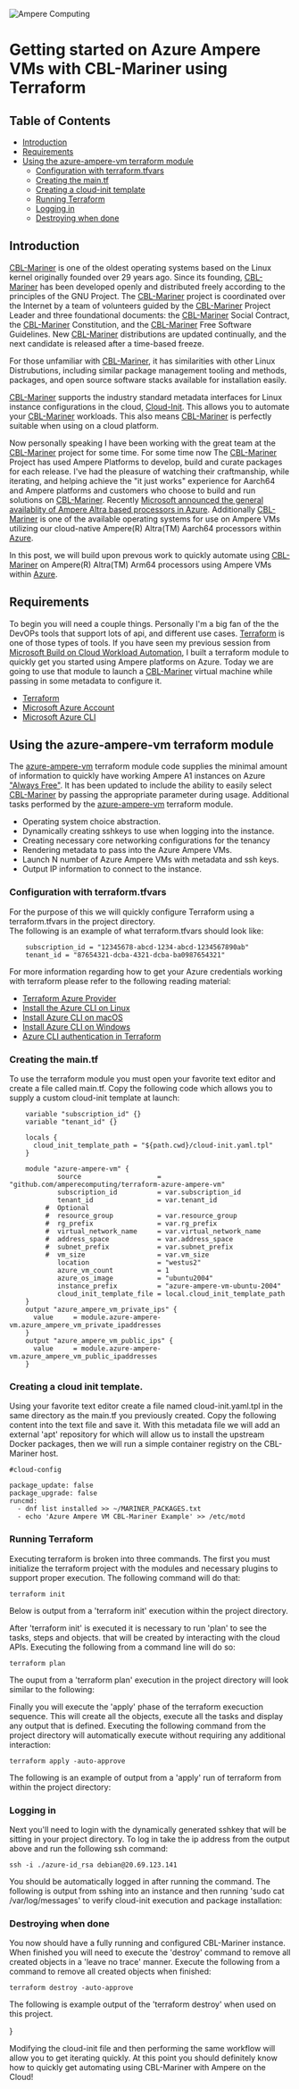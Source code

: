 ![Ampere Computing](https://avatars2.githubusercontent.com/u/34519842?s=400&u=1d29afaac44f477cbb0226139ec83f73faefe154&v=4)

# Getting started on Azure Ampere VMs with CBL-Mariner using Terraform

## Table of Contents
* [Introduction](#introduction)
* [Requirements](#requirements)
* [Using the azure-ampere-vm terraform module](#using-the-azure-ampere-vm-terraform-module)
  * [Configuration with terraform.tfvars](#configuration-with-terraformtfvars)
  * [Creating the main.tf](#creating-the-maintf)
  * [Creating a cloud-init template](#creating-a-cloud-init-template)
  * [Running Terraform](#running-terraform)
  * [Logging in](#logging-in)
  * [Destroying when done](#destroying-done)

## Introduction

[CBL-Mariner](https://github.com/microsoft/CBL-Mariner) is one of the oldest operating systems
based on the Linux kernel originally founded over 29 years ago. Since
its founding, [CBL-Mariner](https://github.com/microsoft/CBL-Mariner) has been developed openly and
distributed freely according to the principles of the GNU Project. The
[CBL-Mariner](https://github.com/microsoft/CBL-Mariner) project is coordinated over the Internet by
a team of volunteers guided by the [CBL-Mariner](https://github.com/microsoft/CBL-Mariner) Project
Leader and three foundational documents: the
[CBL-Mariner](https://github.com/microsoft/CBL-Mariner) Social Contract, the
[CBL-Mariner](https://github.com/microsoft/CBL-Mariner) Constitution, and the
[CBL-Mariner](https://github.com/microsoft/CBL-Mariner) Free Software Guidelines. New
[CBL-Mariner](https://github.com/microsoft/CBL-Mariner) distributions are updated continually, and
the next candidate is released after a time-based freeze.

For those unfamiliar with [CBL-Mariner](https://github.com/microsoft/CBL-Mariner), it has
similarities with other Linux Distrubutions, including similar package
management tooling and methods, packages, and open source software
stacks available for installation easily.

[CBL-Mariner](https://github.com/microsoft/CBL-Mariner) supports the industry standard metadata
interfaces for Linux instance configurations in the cloud,
[Cloud-Init](https://cloud-init.io). This allows you to automate your
[CBL-Mariner](https://github.com/microsoft/CBL-Mariner) workloads. This also means
[CBL-Mariner](https://github.com/microsoft/CBL-Mariner) is perfectly suitable when using on a cloud
platform.

Now personally speaking I have been working with the great team at the
[CBL-Mariner](https://github.com/microsoft/CBL-Mariner) project for some time. For some time now
The [CBL-Mariner](https://github.com/microsoft/CBL-Mariner) Project has used Ampere Platforms to
develop, build and curate packages for each release. I've had the
pleasure of watching their craftmanship, while iterating, and helping
achieve the "it just works" experience for Aarch64 and Ampere platforms
and customers who choose to build and run solutions on
[CBL-Mariner](https://github.com/microsoft/CBL-Mariner). Recently [Microsoft announced the general
availablity of Ampere Altra based processors in
Azure](https://azure.microsoft.com/en-us/blog/azure-virtual-machines-with-ampere-altra-arm-based-processors-generally-available/).
Additionally [CBL-Mariner](https://github.com/microsoft/CBL-Mariner) is one of the available
operating systems for use on Ampere VMs utilizing our cloud-native
Ampere(R) Altra(TM) Aarch64 processors within
[Azure](https://azure.microsoft.com/en-us/).

In this post, we will build upon prevous work to quickly automate using
[CBL-Mariner](https://github.com/microsoft/CBL-Mariner) on Ampere(R) Altra(TM) Arm64 processors
using Ampere VMs within [Azure](https://azure.microsoft.com/en-us/).

## Requirements

To begin you will need a couple things. Personally I'm a big fan of the
the DevOPs tools that support lots of api, and different use cases.
[Terraform](https://www.terraform.io/downloads.html) is one of those
types of tools. If you have seen my previous session from [Microsoft
Build on Cloud Workload
Automation](https://mybuild.microsoft.com/en-US/partners/64d2f9ef-c7dd-43f7-9ee7-85ba25934a06?wt.mc_id=FP_Ampere_blog_Corp#:~:text=cloud%20native%20workload%20automation),
I built a terraform module to quickly get you started using Ampere
platforms on Azure. Today we are going to use that module to launch a
[CBL-Mariner](https://github.com/microsoft/CBL-Mariner) virtual machine while passing in some
metadata to configure it.

-   [Terraform](https://www.terraform.io/downloads.html)
-   [Microsoft Azure Account](https://azure.microsoft.com/en-us/)
-   [Microsoft Azure
    CLI](https://registry.terraform.io/providers/hashicorp/azurerm/latest/docs/guides/azure_cli)

## Using the azure-ampere-vm terraform module

The
[azure-ampere-vm](https://github.com/amperecomputing/terraform-azure-ampere-vm)
terraform module code supplies the minimal amount of information to
quickly have working Ampere A1 instances on Azure ["Always
Free"](https://www.oracle.com/cloud/free/#always-free). It has been
updated to include the ability to easily select
[CBL-Mariner](https://github.com/microsoft/CBL-Mariner) by passing the appropriate parameter during
usage. Additional tasks performed by the
[azure-ampere-vm](https://github.com/amperecomputing/terraform-azure-ampere-vm)
terraform module.

-   Operating system choice abstraction.
-   Dynamically creating sshkeys to use when logging into the instance.
-   Creating necessary core networking configurations for the tenancy
-   Rendering metadata to pass into the Azure Ampere VMs.
-   Launch N number of Azure Ampere VMs with metadata and ssh keys.
-   Output IP information to connect to the instance.

### Configuration with terraform.tfvars

For the purpose of this we will quickly configure Terraform using a
terraform.tfvars in the project directory.\
The following is an example of what terraform.tfvars should look like:

```
    subscription_id = "12345678-abcd-1234-abcd-1234567890ab"
    tenant_id = "87654321-dcba-4321-dcba-ba0987654321"
```

For more information regarding how to get your Azure credentials working
with terraform please refer to the following reading material:

-   [Terraform Azure
    Provider](https://registry.terraform.io/providers/hashicorp/azurerm/latest/docs)
-   [Install the Azure CLI on
    Linux](https://docs.microsoft.com/en-us/cli/azure/install-azure-cli-linux?pivots=apt)
-   [Install Azure CLI on
    macOS](https://docs.microsoft.com/en-us/cli/azure/install-azure-cli-macos)
-   [Install Azure CLI on
    Windows](https://docs.microsoft.com/en-us/cli/azure/install-azure-cli-windows)
-   [Azure CLI authentication in
    Terraform](https://registry.terraform.io/providers/hashicorp/azurerm/latest/docs/guides/azure_cli)

### Creating the main.tf

To use the terraform module you must open your favorite text editor and
create a file called main.tf. Copy the following code which allows you
to supply a custom cloud-init template at launch:

```
    variable "subscription_id" {}
    variable "tenant_id" {}

    locals {
      cloud_init_template_path = "${path.cwd}/cloud-init.yaml.tpl"
    }

    module "azure-ampere-vm" {
            source                   = "github.com/amperecomputing/terraform-azure-ampere-vm"  
            subscription_id          = var.subscription_id
            tenant_id                = var.tenant_id
         #  Optional
         #  resource_group           = var.resource_group
         #  rg_prefix                = var.rg_prefix
         #  virtual_network_name     = var.virtual_network_name
         #  address_space            = var.address_space
         #  subnet_prefix            = var.subnet_prefix
         #  vm_size                  = var.vm_size
            location                 = "westus2"
            azure_vm_count           = 1
            azure_os_image           = "ubuntu2004"
            instance_prefix          = "azure-ampere-vm-ubuntu-2004"
            cloud_init_template_file = local.cloud_init_template_path
    }
    output "azure_ampere_vm_private_ips" {
      value     = module.azure-ampere-vm.azure_ampere_vm_private_ipaddresses
    }
    output "azure_ampere_vm_public_ips" {
      value     = module.azure-ampere-vm.azure_ampere_vm_public_ipaddresses
    }
```

### Creating a cloud init template.

Using your favorite text editor create a file named cloud-init.yaml.tpl
in the same directory as the main.tf you previously created. Copy the
following content into the text file and save it. With this metadata
file we will add an external 'apt' repository for which will allow us to
install the upstream Docker packages, then we will run a simple
container registry on the CBL-Mariner host.

```
#cloud-config

package_update: false
package_upgrade: false
runcmd:
  - dnf list installed >> ~/MARINER_PACKAGES.txt
  - echo 'Azure Ampere VM CBL-Mariner Example' >> /etc/motd
```
### Running Terraform

Executing terraform is broken into three commands. The first you must
initialize the terraform project with the modules and necessary plugins
to support proper execution. The following command will do that:

```
terraform init
```

Below is output from a 'terraform init' execution within the project
directory.

<script id="asciicast-516707" src="https://asciinema.org/a/516707.js" async data-autoplay="true" data-size="small" data-speed="2"></script>

After 'terraform init' is executed it is necessary to run 'plan' to see
the tasks, steps and objects. that will be created by interacting with
the cloud APIs. Executing the following from a command line will do so:

```
terraform plan
```

The ouput from a 'terraform plan' execution in the project directory
will look similar to the following:

<script id="asciicast-516707" src="https://asciinema.org/a/516707.js" async data-autoplay="true" data-size="small" data-speed="2"></script>

Finally you will execute the 'apply' phase of the terraform execuction
sequence. This will create all the objects, execute all the tasks and
display any output that is defined. Executing the following command from
the project directory will automatically execute without requiring any
additional interaction:

```
terraform apply -auto-approve
```

The following is an example of output from a 'apply' run of terraform
from within the project directory:

<script id="asciicast-516707" src="https://asciinema.org/a/516707.js" async data-autoplay="true" data-size="small" data-speed="2"></script>

### Logging in

Next you'll need to login with the dynamically generated sshkey that
will be sitting in your project directory. To log in take the ip address
from the output above and run the following ssh command:

```
ssh -i ./azure-id_rsa debian@20.69.123.141
```

You should be automatically logged in after running the command. The
following is output from sshing into an instance and then running 'sudo
cat /var/log/messages' to verify cloud-init execution and package
installation:

<script id="asciicast-516707" src="https://asciinema.org/a/516707.js" async data-autoplay="true" data-size="small" data-speed="2"></script>

### Destroying when done

You now should have a fully running and configured CBL-Mariner instance. When
finished you will need to execute the 'destroy' command to remove all
created objects in a 'leave no trace' manner. Execute the following from
a command to remove all created objects when finished:

```
terraform destroy -auto-approve
```

The following is example output of the 'terraform destroy' when used on
this project.

<script id="asciicast-516707" src="https://asciinema.org/a/516707.js" async data-autoplay="true" data-size="small" data-speed="2"></script>}

Modifying the cloud-init file and then performing the same workflow will
allow you to get iterating quickly. At this point you should definitely
know how to quickly get automating using CBL-Mariner with Ampere on the
Cloud!
